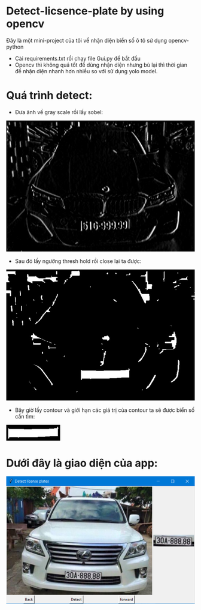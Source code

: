 # Detect-licsence-plate by using opencv

Đây là một mini-project của tôi về nhận diện biển số ô tô sử dụng opencv-python 
- Cài requirements.txt rồi chạy file Gui.py để bắt đầu
- Opencv thì không quá tốt để dùng nhận diện nhưng bù lại thì thời gian để nhận diện nhanh hơn nhiều so với sử dụng yolo model.

# Quá trình detect:
- Đưa ảnh về gray scale rồi lấy sobel:

![plot](Imple/sobel.jpg)

- Sau đó lấy ngưỡng thresh hold rồi close lại ta được:

![plot](Imple/close.jpg)

- Bây giờ lấy contour và giới hạn các giá trị của contour ta sẽ được biển số cần tìm:

![plot](Imple/crop.jpg)

# Dưới đây là giao diện của app:

![plot](app.png)
